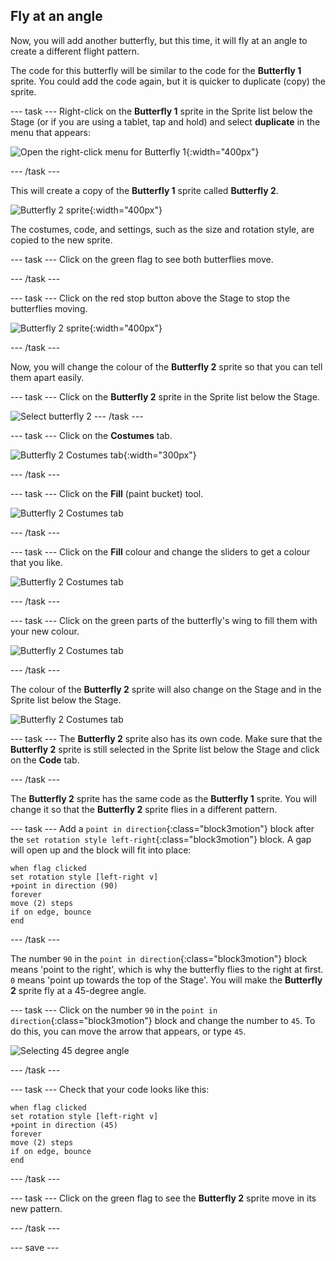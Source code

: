 ## Fly at an angle

Now, you will add another butterfly, but this time, it will fly at an angle to create a different flight pattern. 

The code for this butterfly will be similar to the code for the **Butterfly 1** sprite. You could add the code again, but it is quicker to duplicate (copy) the sprite. 

--- task ---
Right-click on the **Butterfly 1** sprite in the Sprite list below the Stage (or if you are using a tablet, tap and hold) and select **duplicate** in the menu that appears:

![Open the right-click menu for Butterfly 1](images/butterfly-duplicate.png){:width="400px"}

--- /task ---

This will create a copy of the **Butterfly 1** sprite called **Butterfly 2**. 

![Butterfly 2 sprite](images/butterfly-butterfly-2.png){:width="400px"}

The costumes, code, and settings, such as the size and rotation style, are copied to the new sprite. 

--- task ---
Click on the green flag to see both butterflies move. 

--- /task ---

--- task ---
Click on the red stop button above the Stage to stop the butterflies moving. 

![Butterfly 2 sprite](images/butterfly-stop.png){:width="400px"}

--- /task ---

Now, you will change the colour of the **Butterfly 2** sprite so that you can tell them apart easily. 

--- task ---
Click on the **Butterfly 2** sprite in the Sprite list below the Stage.

![Select butterfly 2](images/butterfly-2-under-stage.png)
--- /task ---

--- task ---
Click on the **Costumes** tab. 

![Butterfly 2 Costumes tab](images/butterfly-costumes-2.png){:width="300px"}

--- /task ---

--- task ---
Click on the **Fill** (paint bucket) tool.  

![Butterfly 2 Costumes tab](images/butterfly-fill-tool.png)

--- /task ---

--- task ---
Click on the **Fill** colour and change the sliders to get a colour that you like. 

![Butterfly 2 Costumes tab](images/butterfly-fill-colour.png)

--- /task ---

--- task ---
Click on the green parts of the butterfly's wing to fill them with your new colour. 

![Butterfly 2 Costumes tab](images/butterfly-fill-wings.png)

--- /task ---

The colour of the **Butterfly 2** sprite will also change on the Stage and in the Sprite list below the Stage. 

![Butterfly 2 Costumes tab](images/butterfly-colour-changed.png)

--- task ---
The **Butterfly 2** sprite also has its own code. Make sure that the **Butterfly 2** sprite is still selected in the Sprite list below the Stage and click on the **Code** tab. 

--- /task ---

The **Butterfly 2** sprite has the same code as the **Butterfly 1** sprite. You will change it so that the **Butterfly 2** sprite flies in a different pattern.

--- task ---
Add a `point in direction`{:class="block3motion"} block after the `set rotation style left-right`{:class="block3motion"} block. A gap will open up and the block will fit into place:

```blocks3
when flag clicked
set rotation style [left-right v]
+point in direction (90)
forever
move (2) steps
if on edge, bounce
end
```

--- /task ---

The number `90` in the `point in direction`{:class="block3motion"} block means 'point to the right', which is why the butterfly flies to the right at first. `0` means 'point up towards the top of the Stage'. You will make the **Butterfly 2** sprite fly at a 45-degree angle. 

--- task ---
Click on the number `90` in the `point in direction`{:class="block3motion"} block and change the number to `45`. To do this, you can move the arrow that appears, or type `45`.

![Selecting 45 degree angle](images/butterfly-set-angle.png)

--- /task ---

--- task ---
Check that your code looks like this:

```blocks3
when flag clicked
set rotation style [left-right v]
+point in direction (45)
forever
move (2) steps
if on edge, bounce
end
```
--- /task ---

--- task ---
Click on the green flag to see the **Butterfly 2** sprite move in its new pattern.

--- /task ---

--- save ---
